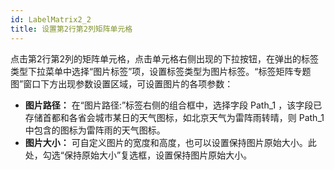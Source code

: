 ```yaml
---
id: LabelMatrix2_2
title: 设置第2行第2列矩阵单元格
---
```

点击第2行第2列的矩阵单元格，点击单元格右侧出现的下拉按钮，在弹出的标签类型下拉菜单中选择“图片标签”项，设置标签类型为图片标签。“标签矩阵专题图”窗口下方出现参数设置区域，可设置图片的各项参数：

* **图片路径：** 在“图片路径:”标签右侧的组合框中，选择字段 Path_1 ，该字段已存储首都和各省会城市某日的天气图标，如北京天气为雷阵雨转晴，则 Path_1 中包含的图标为雷阵雨的天气图标。
* **图片大小：** 可自定义图片的宽度和高度，也可以设置保持图片原始大小。此处，勾选“保持原始大小”复选框，设置保持图片原始大小。
